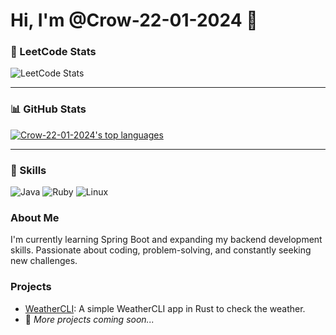 # Hi, I'm @Crow-22-01-2024 👋



### 💼 LeetCode Stats
![LeetCode Stats](https://leetcard.jacoblin.cool/Crow_666)
<hr>

### 📊 GitHub Stats
[![Crow-22-01-2024's top languages](https://github-readme-stats.vercel.app/api/top-langs/?username=Crow-22-01-2024&theme=blue-green)](https://github.com/anuraghazra/github-readme-stats)

<hr>

### 🔧 Skills
![Java](https://img.shields.io/badge/Java-ED8B00?style=for-the-badge&logo=java&logoColor=white)
![Ruby](https://img.shields.io/badge/Ruby-CC342D?style=for-the-badge&logo=ruby&logoColor=white)
![Linux](https://img.shields.io/badge/Linux-FCC624?style=for-the-badge&logo=linux&logoColor=black)






### About Me
I'm currently learning Spring Boot and expanding my backend development skills. Passionate about coding, problem-solving, and constantly seeking new challenges.



### Projects
- [WeatherCLI](https://github.com/Crow-22-01-2024/weathercliapp): A simple WeatherCLI app in Rust to check the weather.
- 🚧 *More projects coming soon...*





<!---
Crow-22-01-2024/Crow-22-01-2024 is a ✨ special ✨ repository because its `README.md` (this file) appears on your GitHub profile.
You can click the Preview link to take a look at your changes.
--->
